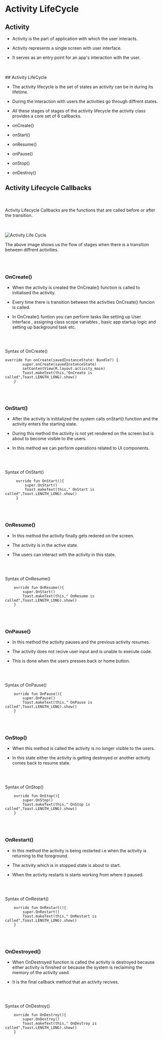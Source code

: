 # Activity LifeCycle

## Activity

* Activity is the part of application with which the user interacts.

* Activity represents a single screen with user interface.

* It serves as an entry point for an app's interaction with the user.
</br>
</br>
## Activity LifeCycle

* The activity lifecycle is the set of states an activity can be in during its lifetime.

* During the interaction with users the activities go through diffrent states.

* All these stages of  stages of the activity lifecycle the activity class provides a core set of 6 callbacks.

* onCreate()

* onStart()

* onResume()

* onPause()

* onStop()

* onDestroy()


## Activity Lifecycle Callbacks
</br>
</br>
Activity Lifecycle Callbacks are the functions that are called before or after the transition.

</br>
</br>
</br>

![Activity Life Cycle](https://google-developer-training.github.io/android-developer-fundamentals-course-concepts-v2/images/2-2-c-activity-lifecycle-and-state/basic-lifecycle.png)



The above image shows us the flow of stages when there is a transition between diffrent activities.

</br>
</br>


### OnCreate()

* When the activity is created  the OnCreate() function is called to initialised the activity.

* Every time there is transition between the activities OnCreate() funcion is called.

* In OnCreate() funtion you can perform tasks like setting up User Interface , assigning class scope variables , basic app startup logic and setting up background task etc.

</br>
</br>

Syntax of OnCreate()
```
override fun onCreate(savedInstanceState: Bundle?) {
        super.onCreate(savedInstanceState)
        setContentView(R.layout.activity_main)
        Toast.makeText(this,"OnCreate is called",Toast.LENGTH_LONG).show()
    }
```
</br>
</br>

 ### OnStart()

 * After the activity is inititalized the system calls onStart() function and the activity enters the starting state.

 * During this method the activity is not yet rendered on the screen but is about to become visible to the users.

 * In this method we can perform operations related to UI components.

 </br>
</br>

Syntax of OnStart()
 ```
      ovrride fun OnStart(){
          super.OnStart()
          Toast.makeText(this," OnStart is called",Toast.LENGTH_LONG).show()
      }

 ```
</br>
</br>

 ### OnResume()

 * In this method the activity finally gets redered on the screen.

 * The activity is in the active state.

 * The users can interact with the activity in this state.

</br>
</br>

Syntax of OnResume()
  ```
      ovrride fun OnResume(){
          super.OnStart()
          Toast.makeText(this," OnResume is called",Toast.LENGTH_LONG).show()
      }

 ```
</br>
</br>

 ### OnPause()

 * In this method the activity pauses and the previous activity resumes.

 * The activity does not recive user input and is unable to execute code.

 * This is done when the users presses back or home button.

</br>
</br>

Syntax of OnPause()
  ```
      ovrride fun OnPause(){
          super.OnPause()
          Toast.makeText(this," OnPause is called",Toast.LENGTH_LONG).show()
      }

 ```
</br>
</br>

 ### OnStop()
 
 * When this method is called the activity is no longer visible to the users.

 * In this state either the activity is getting destroyed or another activity comes back to resume state.
</br>
</br>

Syntax of OnStop()
  ```
      ovrride fun OnStop(){
          super.OnStop()
          Toast.makeText(this," OnStop is called",Toast.LENGTH_LONG).show()
      }

 ```
 </br>
</br>

 ### OnRestart()

 * In this method the activity is being restarted i.e when the activity is returning to the foreground.

 * The activity which is in stopped state is about to start.

 * When the activity restarts is starts working from where it paused.

</br>
</br>

Syntax of OnRestart()
  ```
      ovrride fun OnRestart(){
          super.OnRestart()
          Toast.makeText(this," OnRestart is called",Toast.LENGTH_LONG).show()
      }

 ```

 </br>
</br>

 ### OnDestroyed()

 * When OnDestroyed function is called the activity is destroyed because either activity is finished or because the system is reclaiming the memory of the activity used.

 * It is the final callback method that an activity recives.
</br>
</br>

Syntax of OnDestroy()
  ```
      ovrride fun OnDestroy(){
          super.OnDestroy()
          Toast.makeText(this," OnDestroy is called",Toast.LENGTH_LONG).show()
      }

 ```





